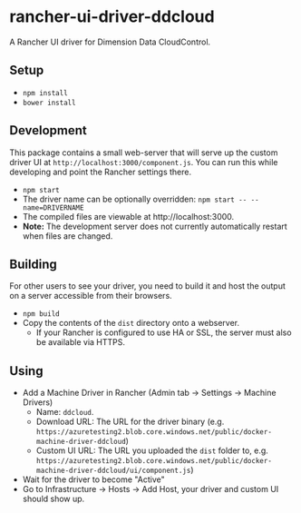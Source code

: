 # rancher-ui-driver-ddcloud
A Rancher UI driver for Dimension Data CloudControl.

## Setup

* `npm install`
* `bower install`

## Development

This package contains a small web-server that will serve up the custom driver UI at `http://localhost:3000/component.js`.  You can run this while developing and point the Rancher settings there.
* `npm start`
* The driver name can be optionally overridden: `npm start -- --name=DRIVERNAME`
* The compiled files are viewable at http://localhost:3000.
* **Note:** The development server does not currently automatically restart when files are changed.

## Building

For other users to see your driver, you need to build it and host the output on a server accessible from their browsers.

* `npm build`
* Copy the contents of the `dist` directory onto a webserver.
  * If your Rancher is configured to use HA or SSL, the server must also be available via HTTPS.

## Using

* Add a Machine Driver in Rancher (Admin tab -> Settings -> Machine Drivers)
  * Name: `ddcloud`.
  * Download URL: The URL for the driver binary (e.g. `https://azuretesting2.blob.core.windows.net/public/docker-machine-driver-ddcloud`)
  * Custom UI URL: The URL you uploaded the `dist` folder to, e.g. `https://azuretesting2.blob.core.windows.net/public/docker-machine-driver-ddcloud/ui/component.js`)
* Wait for the driver to become "Active"
* Go to Infrastructure -> Hosts -> Add Host, your driver and custom UI should show up.
